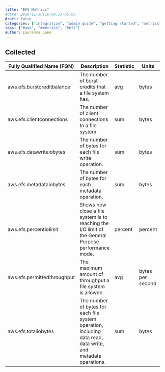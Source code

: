 ```yaml
---
title: "EFS Metrics"
#date: 2018-11-30T16:08:13-05:00
draft: false
categories: ["integration", "admin guide", "getting started", "metrics"]
tags: ["#aws", "#metrics", "#efs"]
author: Lawrence Lane
---
```


## Collected

| Fully Qualified Name (FQN)  | Description                                                                                                   | Statistic | Units            | Min | Max | BASE | CORR | UTIL |
|-----------------------------|---------------------------------------------------------------------------------------------------------------|-----------|------------------|-----|-----|------|------|------|
| aws.efs.burstcreditbalance  | The number of burst credits that a file system has.                                                           | avg       | bytes            |     |     | no   | yes  | no   |
| aws.efs.clientconnections   | The number of client connections to a file system.                                                            | sum       | bytes            |     |     | no   | yes  | no   |
| aws.efs.datawriteiobytes    | The number of bytes for each file write operation.                                                            | sum       | bytes            |     |     | no   | yes  | no   |
| aws.efs.metadataiobytes     | The number of bytes for each metadata operation.                                                              | sum       | bytes            |     |     | no   | yes  | no   |
| aws.efs.percentiolimit      | Shows how close a file system is to reaching the I/O limit of the General Purpose performance mode.           | percent   | percent          |     |     | no   | no   | yes  |
| aws.efs.permittedthroughput | The maximum amount of throughput a file system is allowed.                                                    | avg       | bytes per second |     |     | no   | yes  | no   |
| aws.efs.totaliobytes        | The number of bytes for each file system operation, including data read, data write, and metadata operations. | sum       | bytes            |     |     | no   | yes  | no   |

